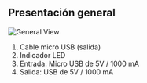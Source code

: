 ## Presentación general

![General View](http://static.energysistem.com/images/manuals/42006/55ae4c0319658.jpg)

1. Cable micro USB (salida)
2. Indicador LED
3. Entrada: Micro USB de 5V / 1000 mA
4. Salida: USB de 5V / 1000 mA

